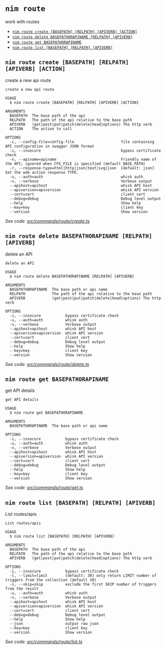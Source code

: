 `nim route`
===========

work with routes

* [`nim route create [BASEPATH] [RELPATH] [APIVERB] [ACTION]`](#nim-route-create-basepath-relpath-apiverb-action)
* [`nim route delete BASEPATHORAPINAME [RELPATH] [APIVERB]`](#nim-route-delete-basepathorapiname-relpath-apiverb)
* [`nim route get BASEPATHORAPINAME`](#nim-route-get-basepathorapiname)
* [`nim route list [BASEPATH] [RELPATH] [APIVERB]`](#nim-route-list-basepath-relpath-apiverb)

## `nim route create [BASEPATH] [RELPATH] [APIVERB] [ACTION]`

create a new api route

```
create a new api route

USAGE
  $ nim route create [BASEPATH] [RELPATH] [APIVERB] [ACTION]

ARGUMENTS
  BASEPATH  The base path of the api
  RELPATH   The path of the api relative to the base path
  APIVERB   (get|post|put|patch|delete|head|options) The http verb
  ACTION    The action to call

OPTIONS
  -c, --config-file=config-file                     file containing API configuration in swagger JSON format
  -i, --insecure                                    bypass certificate check
  -n, --apiname=apiname                             Friendly name of the API; ignored when CFG_FILE is specified (default BASE_PATH)
  -r, --response-type=html|http|json|text|svg|json  [default: json] Set the web action response TYPE.
  -u, --auth=auth                                   whisk auth
  -v, --verbose                                     Verbose output
  --apihost=apihost                                 whisk API host
  --apiversion=apiversion                           whisk API version
  --cert=cert                                       client cert
  --debug=debug                                     Debug level output
  --help                                            Show help
  --key=key                                         client key
  --version                                         Show version
```

_See code: [src/commands/route/create.ts](https://github.com/nimbella/nimbella-cli/blob/v1.10.2/src/commands/route/create.ts)_

## `nim route delete BASEPATHORAPINAME [RELPATH] [APIVERB]`

delete an API

```
delete an API

USAGE
  $ nim route delete BASEPATHORAPINAME [RELPATH] [APIVERB]

ARGUMENTS
  BASEPATHORAPINAME  The base path or api name
  RELPATH            The path of the api relative to the base path
  APIVERB            (get|post|put|patch|delete|head|options) The http verb

OPTIONS
  -i, --insecure           bypass certificate check
  -u, --auth=auth          whisk auth
  -v, --verbose            Verbose output
  --apihost=apihost        whisk API host
  --apiversion=apiversion  whisk API version
  --cert=cert              client cert
  --debug=debug            Debug level output
  --help                   Show help
  --key=key                client key
  --version                Show version
```

_See code: [src/commands/route/delete.ts](https://github.com/nimbella/nimbella-cli/blob/v1.10.2/src/commands/route/delete.ts)_

## `nim route get BASEPATHORAPINAME`

get API details

```
get API details

USAGE
  $ nim route get BASEPATHORAPINAME

ARGUMENTS
  BASEPATHORAPINAME  The base path or api name

OPTIONS
  -i, --insecure           bypass certificate check
  -u, --auth=auth          whisk auth
  -v, --verbose            Verbose output
  --apihost=apihost        whisk API host
  --apiversion=apiversion  whisk API version
  --cert=cert              client cert
  --debug=debug            Debug level output
  --help                   Show help
  --key=key                client key
  --version                Show version
```

_See code: [src/commands/route/get.ts](https://github.com/nimbella/nimbella-cli/blob/v1.10.2/src/commands/route/get.ts)_

## `nim route list [BASEPATH] [RELPATH] [APIVERB]`

List routes/apis

```
List routes/apis

USAGE
  $ nim route list [BASEPATH] [RELPATH] [APIVERB]

ARGUMENTS
  BASEPATH  The base path of the api
  RELPATH   The path of the api relative to the base path
  APIVERB   (get|post|put|patch|delete|head|options) The http verb

OPTIONS
  -i, --insecure           bypass certificate check
  -l, --limit=limit        [default: 30] only return LIMIT number of triggers from the collection (default 30)
  -s, --skip=skip          exclude the first SKIP number of triggers from the result
  -u, --auth=auth          whisk auth
  -v, --verbose            Verbose output
  --apihost=apihost        whisk API host
  --apiversion=apiversion  whisk API version
  --cert=cert              client cert
  --debug=debug            Debug level output
  --help                   Show help
  --json                   output raw json
  --key=key                client key
  --version                Show version
```

_See code: [src/commands/route/list.ts](https://github.com/nimbella/nimbella-cli/blob/v1.10.2/src/commands/route/list.ts)_

